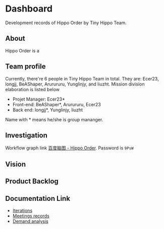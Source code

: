 # Dashboard

Development records of Hippo Order by Tiny Hippo Team.

## About

Hippo Order is a 

## Team profile

Currently, there're 6 people in Tiny Hippo Team in total. They are: Ecer23, longjj, BeAShaper, Arurururu, Yunglinjy, and liuzht. Mission division elaboration is listed below

- Projet Manager: Ecer23*
- Front-end: BeAShaper*, Arurururu, Ecer23
- Back end: longjj*, Yunglinjy, liuzht

Name with * means he/she is group mananger.

## Investigation

Workflow graph link [百度脑图 - Hippo Order](http://naotu.baidu.com/file/21d8788ebe4fca8f2860b5ac30fa0974?token=131e22ee5b70f85e). Password is `9PsW`

## Vision

## Product Backlog

## Documentation Link

- [Iterations](https://github.com/rookies-sysu/Dashboard/blob/master/docs/Iterations.md)
- [Meetings records](https://github.com/rookies-sysu/Dashboard/blob/master/docs/Meetings.md)
- [Demand analysis](https://github.com/rookies-sysu/Dashboard/blob/master/docs/Demand-Analysis.md)
